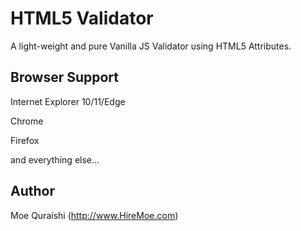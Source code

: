 # HTML5 Validator
A light-weight and pure Vanilla JS Validator using HTML5 Attributes.

## Browser Support
Internet Explorer 10/11/Edge 

Chrome

Firefox

and everything else...

## Author
Moe Quraishi 
(http://www.HireMoe.com)